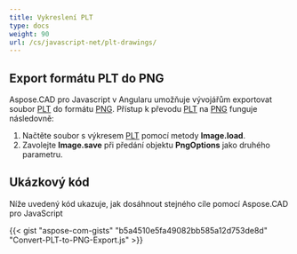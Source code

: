 ```yaml
---
title: Vykreslení PLT
type: docs
weight: 90
url: /cs/javascript-net/plt-drawings/
---
```


## **Export formátu PLT do PNG**

Aspose.CAD pro Javascript v Angularu umožňuje vývojářům exportovat soubor [PLT](https://docs.fileformat.com/cad/plt/) do formátu [PNG](https://docs.fileformat.com/image/png/).
Přístup k převodu [PLT](https://docs.fileformat.com/cad/plt/) na [PNG](https://docs.fileformat.com/image/png/) funguje následovně:

1. Načtěte soubor s výkresem [PLT](https://docs.fileformat.com/cad/plt/) pomocí metody **Image.load**.
1. Zavolejte **Image.save** při předání objektu **PngOptions** jako druhého parametru.

## Ukázkový kód

Níže uvedený kód ukazuje, jak dosáhnout stejného cíle pomocí Aspose.CAD pro JavaScript

{{< gist "aspose-com-gists" "b5a4510e5fa49082bb585a12d753de8d" "Convert-PLT-to-PNG-Export.js" >}}
